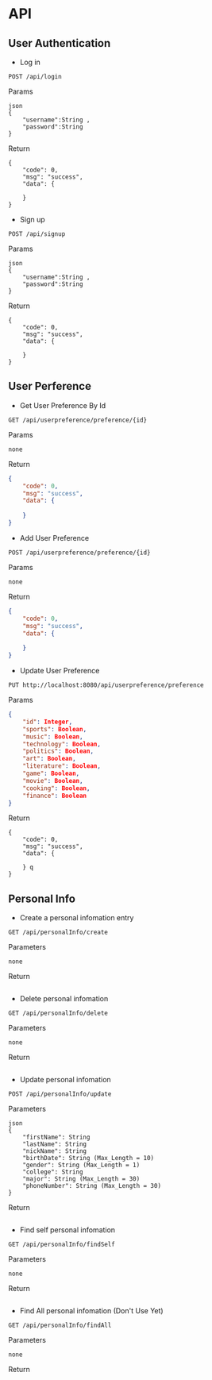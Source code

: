 #  	API

## User Authentication
* Log in
```
POST /api/login
```

Params

```
json
{
    "username":String ,
    "password":String
}
```

Return
```
{
    "code": 0,
    "msg": "success",
    "data": {
        
    }
}
```

* Sign up
```
POST /api/signup
```

Params

```
json
{
    "username":String ,
    "password":String
}
```

Return
```
{
    "code": 0,
    "msg": "success",
    "data": {
        
    }
}
```

## User Perference

* Get User Preference By Id

```
GET /api/userpreference/preference/{id}
```

Params

```
none
```

Return

```json
{
    "code": 0,
    "msg": "success",
    "data": {
        
    }
}
```

* Add User Preference

```
POST /api/userpreference/preference/{id}
```

Params

```
none
```

Return

```json
{
    "code": 0,
    "msg": "success",
    "data": {
        
    }
}
```

* Update User Preference

```
PUT http://localhost:8080/api/userpreference/preference
```

Params

```json
{
    "id": Integer,
    "sports": Boolean,
    "music": Boolean,
    "technology": Boolean,
    "politics": Boolean,
    "art": Boolean,
    "literature": Boolean,
    "game": Boolean,
    "movie": Boolean,
    "cooking": Boolean,
    "finance": Boolean
}
```

Return

```
{
    "code": 0,
    "msg": "success",
    "data": {
        
    } q	
}
```

## Personal Info

* Create a personal infomation entry

```
GET /api/personalInfo/create
```

Parameters

```
none
```

Return
```

```

* Delete personal infomation

```
GET /api/personalInfo/delete
```

Parameters

```
none
```

Return
```

```

* Update personal infomation

```
POST /api/personalInfo/update
```

Parameters

```
json
{
    "firstName": String
    "lastName": String
    "nickName": String
    "birthDate": String (Max_Length = 10)
    "gender": String (Max_Length = 1)
    "college": String
    "major": String (Max_Length = 30)
    "phoneNumber": String (Max_Length = 30)
}
```

Return
```

```

* Find self personal infomation

```
GET /api/personalInfo/findSelf
```

Parameters

```
none
```

Return
```

```

* Find All personal infomation (Don't Use Yet)

```
GET /api/personalInfo/findAll
```

Parameters

```
none
```

Return
```

```

